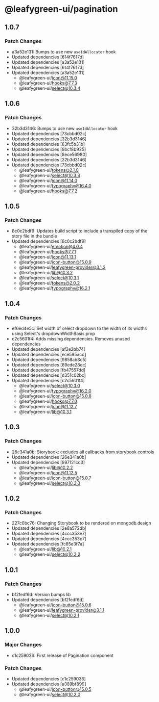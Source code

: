 # @leafygreen-ui/pagination

## 1.0.7

### Patch Changes

- a3a52e131: Bumps to use new `useIdAllocator` hook
- Updated dependencies [614f7617d]
- Updated dependencies [a3a52e131]
- Updated dependencies [614f7617d]
- Updated dependencies [a3a52e131]
  - @leafygreen-ui/icon@11.15.0
  - @leafygreen-ui/hooks@7.7.3
  - @leafygreen-ui/select@10.3.4

## 1.0.6

### Patch Changes

- 32b3d3146: Bumps to use new `useIdAllocator` hook
- Updated dependencies [73cbbd02c]
- Updated dependencies [32b3d3146]
- Updated dependencies [83fc5b31b]
- Updated dependencies [9bcf8b925]
- Updated dependencies [8ece56980]
- Updated dependencies [32b3d3146]
- Updated dependencies [73cbbd02c]
  - @leafygreen-ui/tokens@2.1.0
  - @leafygreen-ui/select@10.3.3
  - @leafygreen-ui/icon@11.14.0
  - @leafygreen-ui/typography@16.4.0
  - @leafygreen-ui/hooks@7.7.2

## 1.0.5

### Patch Changes

- 8c0c2bdf9: Updates build script to include a transpiled copy of the story file in the bundle
- Updated dependencies [8c0c2bdf9]
  - @leafygreen-ui/emotion@4.0.4
  - @leafygreen-ui/hooks@7.7.1
  - @leafygreen-ui/icon@11.13.1
  - @leafygreen-ui/icon-button@15.0.9
  - @leafygreen-ui/leafygreen-provider@3.1.2
  - @leafygreen-ui/lib@10.3.2
  - @leafygreen-ui/select@10.3.1
  - @leafygreen-ui/tokens@2.0.2
  - @leafygreen-ui/typography@16.2.1

## 1.0.4

### Patch Changes

- ef6ed4e5c: Set width of select dropdown to the width of its widths using Select's dropdownWidthBasis prop
- c2c5601f4: Adds missing dependencies. Removes unused dependencies
- Updated dependencies [af2e2bb74]
- Updated dependencies [ece595acd]
- Updated dependencies [9858ab8c5]
- Updated dependencies [89ede28ec]
- Updated dependencies [fb47557dd]
- Updated dependencies [d351c02bc]
- Updated dependencies [c2c5601f4]
  - @leafygreen-ui/select@10.3.0
  - @leafygreen-ui/typography@16.2.0
  - @leafygreen-ui/icon-button@15.0.8
  - @leafygreen-ui/hooks@7.7.0
  - @leafygreen-ui/icon@11.12.7
  - @leafygreen-ui/lib@10.3.1

## 1.0.3

### Patch Changes

- 26e341a0b: Storybook: excludes all callbacks from storybook controls
- Updated dependencies [26e341a0b]
- Updated dependencies [997121cc3]
  - @leafygreen-ui/lib@10.2.2
  - @leafygreen-ui/icon@11.12.5
  - @leafygreen-ui/icon-button@15.0.7
  - @leafygreen-ui/select@10.2.3

## 1.0.2

### Patch Changes

- 227c0bc76: Changing Storybook to be rendered on mongodb.design
- Updated dependencies [2e8a572db]
- Updated dependencies [4ccc353e7]
- Updated dependencies [4ccc353e7]
- Updated dependencies [fc85e3f7a]
  - @leafygreen-ui/lib@10.2.1
  - @leafygreen-ui/select@10.2.2

## 1.0.1

### Patch Changes

- bf2fedf6d: Version bumps lib
- Updated dependencies [bf2fedf6d]
  - @leafygreen-ui/icon-button@15.0.6
  - @leafygreen-ui/leafygreen-provider@3.1.1
  - @leafygreen-ui/select@10.2.1

## 1.0.0

### Major Changes

- c1c259036: First release of Pagination component

### Patch Changes

- Updated dependencies [c1c259036]
- Updated dependencies [a089bf899]
  - @leafygreen-ui/icon-button@15.0.5
  - @leafygreen-ui/select@10.2.0
